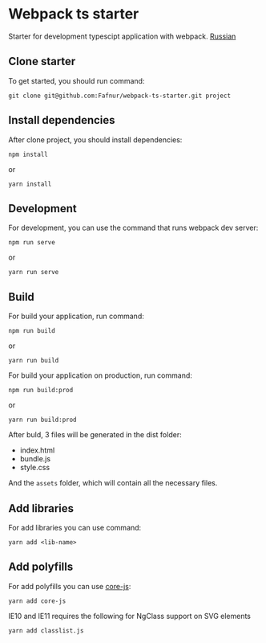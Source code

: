 # Webpack ts starter

Starter for development typescipt application with webpack. [Russian](./docs/ru.md)

## Clone starter

To get started, you should run command:

```shell script
git clone git@github.com:Fafnur/webpack-ts-starter.git project
```

## Install dependencies

After clone project, you should install dependencies:

```shell script
npm install
```
or
```shell script
yarn install
```

## Development

For development, you can use the command that runs webpack dev server:

```shell script
npm run serve
```
or
```shell script
yarn run serve
```

## Build 

For build your application, run command:

```shell script
npm run build
```
or
```shell script
yarn run build
```

For build your application on production, run command:

```shell script
npm run build:prod
```
or
```shell script
yarn run build:prod
```

After buld, 3 files will be generated in the dist folder:

- index.html
- bundle.js
- style.css

And the `assets` folder, which will contain all the necessary files.

## Add libraries

For add libraries you can use command:

```shell script
yarn add <lib-name>
``` 

## Add polyfills

For add polyfills you can use [core-js](https://github.com/zloirock/core-js):

```shell script
yarn add core-js
``` 

IE10 and IE11 requires the following for NgClass support on SVG elements

```shell script
yarn add classlist.js
``` 

